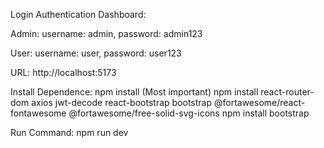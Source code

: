 
Login Authentication Dashboard: 

Admin: 
username: admin, password: admin123

User: 
username: user, password: user123

URL: http://localhost:5173

Install Dependence:
npm install (Most important)
npm install react-router-dom axios jwt-decode react-bootstrap bootstrap @fortawesome/react-fontawesome @fortawesome/free-solid-svg-icons 
npm install bootstrap 

Run Command:
npm run dev
